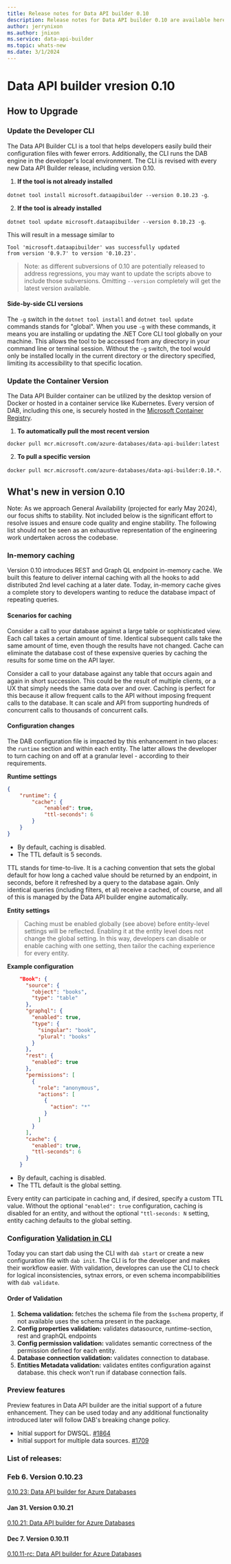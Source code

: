 ```yaml
---
title: Release notes for Data API builder 0.10
description: Release notes for Data API builder 0.10 are available here.
author: jerrynixon
ms.author: jnixon
ms.service: data-api-builder 
ms.topic: whats-new 
ms.date: 3/1/2024
---
```


# Data API builder vresion 0.10

## How to Upgrade 

### Update the Developer CLI

The Data API Builder CLI is a tool that helps developers easily build their configuration files with fewer errors. Additionally, the CLI runs the DAB engine in the developer's local environment. The CLI is revised with every new Data API Builder release, including version 0.10. 

1. **If the tool is not already installed**

`dotnet tool install microsoft.dataapibuilder --version 0.10.23 -g`.

2. **If the tool is already installed**

`dotnet tool update microsoft.dataapibuilder --version 0.10.23 -g`.

This will result in a message similar to 

````
Tool 'microsoft.dataapibuilder' was successfully updated
from version '0.9.7' to version '0.10.23'.
````

> Note: as different subversions of 0.10 are potentially released to address regressions, you may want to update the scripts above to include those subversions. Omitting `--version` completely will get the latest version available.

#### Side-by-side CLI versions

The `-g` switch in the `dotnet tool install` and `dotnet tool update` commands stands for "global". When you use `-g` with these commands, it means you are installing or updating the .NET Core CLI tool globally on your machine. This allows the tool to be accessed from any directory in your command line or terminal session. Without the `-g` switch, the tool would only be installed locally in the current directory or the directory specified, limiting its accessibility to that specific location.

### Update the Container Version

The Data API Builder container can be utilized by the desktop version of Docker or hosted in a container service like Kubernetes. Every version of DAB, including this one, is securely hosted in the [Microsoft Container Registry](https://aka.ms/dab/registry). 

1. **To automatically pull the most recent version**

`docker pull mcr.microsoft.com/azure-databases/data-api-builder:latest`

2. **To pull a specific version**

`docker pull mcr.microsoft.com/azure-databases/data-api-builder:0.10.*`.

## What's new in version 0.10

Note: As we approach General Availability (projected for early May 2024), our focus shifts to stability. Not included below is the significant effort to resolve issues and ensure code quality and engine stability. The following list should not be seen as an exhaustive representation of the engineering work undertaken across the codebase.

### In-memory caching

Version 0.10 introduces REST and Graph QL endpoint in-memory cache. We built this feature to deliver internal caching with all the hooks to add distributed 2nd level caching at a later date. Today, in-memory cache gives a complete story to developers wanting to reduce the database impact of repeating queries.

#### Scenarios for caching

Consider a call to your database against a large table or sophisticated view. Each call takes a certain amount of time. Identical subsequent calls take the same amount of time, even though the results have not changed. Cache can eliminate the database cost of these expensive queries by caching the results for some time on the API layer.

Consider a call to your database against any table that occurs again and again in short succession. This could be the result of multiple clients, or a UX that simply needs the same data over and over. Caching is perfect for this because it allow frequent calls to the API without imposing frequent calls to the database. It can scale and API from supporting hundreds of concurrent calls to thousands of concurrent calls.

#### Configuration changes

The DAB configuration file is impacted by this enhancement in two places: the `runtime` section and within each entity. The latter allows the developer to turn caching on and off at a granular level - according to their requirements.

**Runtime settings**

```json
{
    "runtime": {
        "cache": {
            "enabled": true,
            "ttl-seconds": 6
        }
    }
}
```

 - By default, caching is disabled.
 - The TTL default is 5 seconds.

TTL stands for time-to-live. It is a caching convention that sets the global default for how long a cached value should be returned by an endpoint, in seconds, before it refreshed by a query to the database again. Only identical queries (including filters, et al) receive a cached, of course, and all of this is managed by the Data API builder engine automatically.

**Entity settings**

> Caching must be enabled globally (see above) before entity-level settings will be reflected. Enabling it at the entity level does not change the global setting. In this way, developers can disable or enable caching with one setting, then tailor the caching experience for every entity. 

**Example configuration**
```json
    "Book": {
      "source": {
        "object": "books",
        "type": "table"
      },
      "graphql": {
        "enabled": true,
        "type": {
          "singular": "book",
          "plural": "books"
        }
      },
      "rest": {
        "enabled": true
      },
      "permissions": [
        {
          "role": "anonymous",
          "actions": [
            {
              "action": "*"
            }
          ]
        }
      ],
      "cache": {
        "enabled": true,
        "ttl-seconds": 6
      }
    }
``` 

 - By default, caching is disabled.
 - The TTL default is the global setting.

Every entity can participate in caching and, if desired, specify a custom TTL value. Without the optional `"enabled": true` configuration, caching is disabled for an entity, and without the optional `"ttl-seconds: N` setting, entity caching defaults to the global setting. 

### Configuration [Validation in CLI](https://github.com/Azure/data-api-builder/commit/e26d50717753272ca797c45c19e7aad6b6e52f91)

Today you can start dab using the CLI with `dab start` or create a new configuration file with `dab init`. The CLI is for the developer and makes their workflow easier. With validation, developres can use the CLI to check for logical inconsistencies, sytnax errors, or even schema incompabibilities with `dab validate`.

#### Order of Validation
1. **Schema validation:** fetches the schema file from the `$schema`
property, if not available uses the schema present in the package.
2. **Config properties validation:** validates datasource,
runtime-section, rest and graphQL endpoints
3. **Config permission validation:** validates semantic correctness of
the permission defined for each entity.
4. **Database connection validation:** validates connection to database.
5. **Entities Metadata validation:** validates entites configuration
against database. this check won't run if database connection fails.

### Preview features

Preview features in Data API builder are the initial support of a future enhancement. They can be used today and any additional functionality introduced later will follow DAB's breaking change policy. 

- Initial support for DWSQL. [#1864](https://github.com/Azure/data-api-builder/pull/1864)
- Initial support for multiple data sources. [#1709](https://github.com/Azure/data-api-builder/pull/1709)

### List of releases:

### Feb 6. Version 0.10.23
[0.10.23: Data API builder for Azure Databases](https://github.com/Azure/data-api-builder/releases/tag/v0.10.23)

#### Jan 31. Version 0.10.21

[0.10.21: Data API builder for Azure Databases](https://github.com/Azure/data-api-builder/releases/tag/v0.10.21)

#### Dec 7. Version 0.10.11

[0.10.11-rc: Data API builder for Azure Databases](https://github.com/Azure/data-api-builder/releases/tag/v0.10.11-rc)